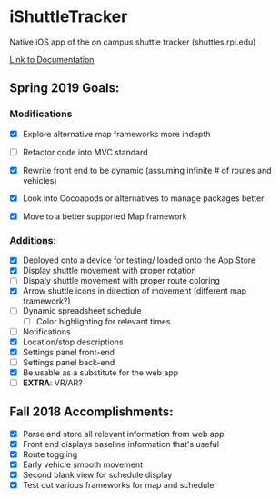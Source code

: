 # iShuttleTracker

Native iOS app of the on campus shuttle tracker (shuttles.rpi.edu)

[Link to Documentation](https://github.com/quuu/ShuttleTrackeriOS/blob/master/Documentation/README.md)

## Spring 2019 Goals:

### Modifications
- [x] Explore alternative map frameworks more indepth
- [ ] Refactor code into MVC standard
- [x] Rewrite front end to be dynamic (assuming infinite # of routes and vehicles)
- [x] Look into Cocoapods or alternatives to manage packages better
- [x] Move to a better supported Map framework


### Additions:
- [x] Deployed onto a device for testing/ loaded onto the App Store
- [x] Display shuttle movement with proper rotation
- [ ] Dispaly shuttle movement with proper route coloring
- [x] Arrow shuttle icons in direction of movement (different map framework?)
- [ ] Dynamic spreadsheet schedule 
    - [ ] Color highlighting for relevant times
- [ ] Notifications
- [x] Location/stop descriptions
- [x] Settings panel front-end
- [ ] Settings panel back-end
- [x] Be usable as a substitute for the web app
- [ ] **EXTRA**: VR/AR?

## Fall 2018 Accomplishments:

- [x] Parse and store all relevant information from web app
- [x] Front end displays baseline information that's useful 
- [x] Route toggling
- [x] Early vehicle smooth movement 
- [x] Second blank view for schedule display
- [x] Test out various frameworks for map and schedule
